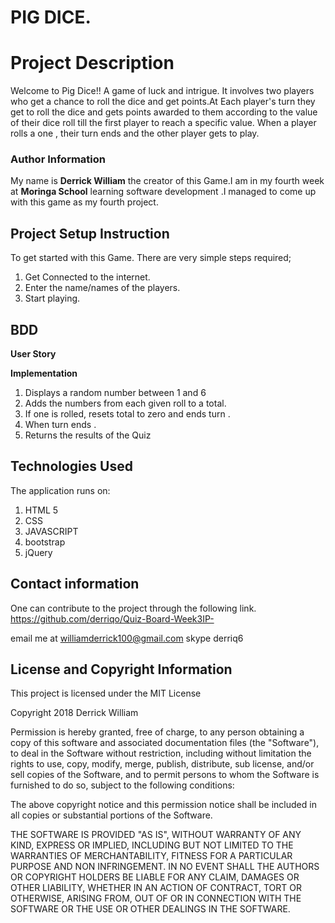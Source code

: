 #  PIG DICE.

#  Project Description
Welcome to Pig Dice!! A game of luck and intrigue. It involves two players who get a chance to roll the dice and get points.At Each player's turn they get to roll the dice and gets points awarded to them according to the value of their dice roll till the first player to reach a specific value. When a player rolls a one , their turn ends and the other player gets to play.  

### Author Information
My name is **Derrick William** the creator of this Game.I am in my fourth week at **Moringa School** learning software development .I managed to come up with this game as my fourth project.


## Project Setup Instruction
To get started with this Game. There are very simple steps required;
1. Get Connected to the internet.
2. Enter the name/names of the players.
3. Start playing.

## BDD
**User Story**


 **Implementation**
1. Displays a random number between 1 and 6
2. Adds the numbers from each given roll to a total.
3. If one is rolled, resets total to zero and ends turn .
4. When turn ends .
5. Returns the results of the Quiz


## Technologies Used
The application runs on:
1. HTML 5
2. CSS
3. JAVASCRIPT
4. bootstrap
5. jQuery


## Contact information
One can contribute to the project through the following link. https://github.com/derriqo/Quiz-Board-Week3IP-

email me at williamderrick100@gmail.com
skype derriq6

## License and Copyright Information

This project is licensed under the MIT License

Copyright 2018 Derrick William

Permission is hereby granted, free of charge, to any person obtaining a copy of this software and associated documentation files (the "Software"), to deal in the Software without restriction, including without limitation the rights to use, copy, modify, merge, publish, distribute, sub license, and/or sell copies of the Software, and to permit persons to whom the Software is furnished to do so, subject to the following conditions:

The above copyright notice and this permission notice shall be included in all copies or substantial portions of the Software.

THE SOFTWARE IS PROVIDED "AS IS", WITHOUT WARRANTY OF ANY KIND, EXPRESS OR IMPLIED, INCLUDING BUT NOT LIMITED TO THE WARRANTIES OF MERCHANTABILITY, FITNESS FOR A PARTICULAR PURPOSE AND NON INFRINGEMENT. IN NO EVENT SHALL THE AUTHORS OR COPYRIGHT HOLDERS BE LIABLE FOR ANY CLAIM, DAMAGES OR OTHER LIABILITY, WHETHER IN AN ACTION OF CONTRACT, TORT OR OTHERWISE, ARISING FROM, OUT OF OR IN CONNECTION WITH THE SOFTWARE OR THE USE OR OTHER DEALINGS IN THE SOFTWARE.
